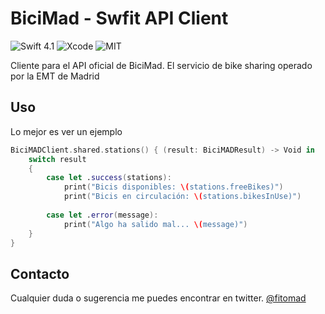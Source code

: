 # BiciMad - Swfit API Client
![Swift 4.1](https://img.shields.io/badge/swift-4.1-red.svg) ![Xcode](https://img.shields.io/badge/xcode-9.3-blue.svg) ![MIT](https://img.shields.io/badge/License-MIT-brightgreen.svg)

Cliente para el API oficial de BiciMad. El servicio de bike sharing operado por la EMT de Madrid

## Uso

Lo mejor es ver un ejemplo 

```swift
BiciMADClient.shared.stations() { (result: BiciMADResult) -> Void in
    switch result
    {
        case let .success(stations):
			print("Bicis disponibles: \(stations.freeBikes)")
			print("Bicis en circulación: \(stations.bikesInUse)")
			
		case let .error(message):
			print("Algo ha salido mal... \(message)")
	}
}
```

## Contacto

Cualquier duda o sugerencia me puedes encontrar en twitter. [@fitomad](https://twitter.com/fitomad)
